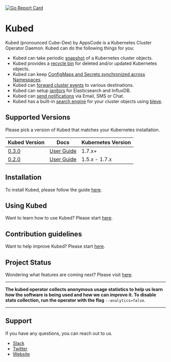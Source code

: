 [![Go Report Card](https://goreportcard.com/badge/github.com/appscode/kubed)](https://goreportcard.com/report/github.com/appscode/kubed)

# Kubed
Kubed (pronounced Cube-Dee) by AppsCode is a Kubernetes Cluster Operator Daemon. Kubed can do the following things for you:

 - Kubed can take periodic [snapshot](/docs/guides/cluster-snapshot.md) of a Kubernetes cluster objects.
 - Kubed provides a [recycle bin](/docs/guides/recycle-bin.md) for deleted and/or updated Kubernetes objects.
 - Kubed can keep [ConfigMaps and Secrets synchronized across Namespaces](/docs/guides/config-syncer.md).
 - Kubed can [forward cluster events](/docs/guides/event-forwarder.md) to various destinations.
 - Kubed can setup [janitors](/docs/guides/janitors.md) for Elasticsearch and InfluxDB.
 - Kubed can [send notifications](/docs/guides/notifiers.md) via Email, SMS or Chat.
 - Kubed has a built-in [search engine](/docs/guides/apiserver.md) for your cluster objects using [bleve](https://github.com/blevesearch/bleve).

## Supported Versions
Please pick a version of Kubed that matches your Kubernetes installation.

| Kubed Version                                                 | Docs                                                            | Kubernetes Version |
|---------------------------------------------------------------|-----------------------------------------------------------------|--------------------|
| [0.3.0](https://github.com/appscode/kubed/releases/tag/0.3.0) | [User Guide](https://github.com/appscode/kubed/tree/0.3.0/docs) | 1.7.x+             |
| [0.2.0](https://github.com/appscode/kubed/releases/tag/0.2.0) | [User Guide](https://github.com/appscode/kubed/tree/0.2.0/docs) | 1.5.x - 1.7.x      |

## Installation
To install Kubed, please follow the guide [here](/docs/setup/install.md).

## Using Kubed
Want to learn how to use Kubed? Please start [here](/docs/guides/README.md).

## Contribution guidelines
Want to help improve Kubed? Please start [here](/docs/CONTRIBUTING.md).

## Project Status
Wondering what features are coming next? Please visit [here](/docs/roadmap.md).

---

**The kubed operator collects anonymous usage statistics to help us learn how the software is being used and how we can improve it. To disable stats collection, run the operator with the flag** `--analytics=false`.

---

## Support
If you have any questions, you can reach out to us.
* [Slack](https://slack.appscode.com)
* [Twitter](https://twitter.com/AppsCodeHQ)
* [Website](https://appscode.com)
